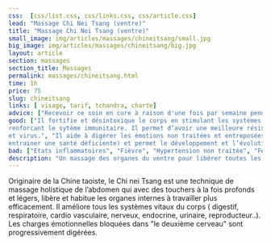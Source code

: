 ```yaml
---
css:  [css/list.css, css/links.css, css/article.css]
lead: "Massage Chi Nei Tsang (ventre)"
title: "Massage Chi Nei Tsang (ventre)"
small_image: img/articles/massages/chineitsang/small.jpg
big_image: img/articles/massages/chineitsang/big.jpg
layout: article
section: massages
section_title: Massages
permalink: massages/chineitsang.html
time: 1h
price: 75
slug: chineitsang
links: [ visage, tarif, tchandra, charte]
advice: ["Recevoir ce soin en cure à raison d'une fois par semaine pendant 1 mois ou une fois par mois sur le long terme permet de tenir loin de soi virus et maladies."]
good: ["Il fortifie et désintoxique le corps en stimulant les systèmes lymphatiques, circulaires et en 
renforcant le sytème immunitaire. Il permet d’avoir une meilleure résistance face aux maladies 
et virus.", "Il aide à digérer les émotions non traitées et entreposées dans le système digestif ( qui peuvent 
entrainer une santé déficiente) et permet le développement et l’évolution vers un meilleur soi."]
bad: ["Etats inflammatoires", "Fièvre", "Hypertension non traitée", "Femmes enceintes", "Opération du ventre récente (attendre 1 an)"]
description: "Un massage des organes du ventre pour libérer toutes les émotions bloquées et retrouver un meilleur fonctionnement de tous les systèmes vitaux."
---
```

Originaire de la Chine taoiste, le Chi nei Tsang est une 
technique de massage holistique de l’abdomen qui avec des 
touchers à la fois profonds et légers, libère et habitue les 
organes internes à travailler plus efficacement. Il 
améliore tous les systèmes vitaux du corps ( digestif, 
respiratoire, cardio vasculaire, nerveux, endocrine, urinaire, 
reproducteur..). Les charges émotionnelles bloquées dans "le deuxième cerveau" sont progressivement digérées.
